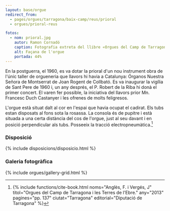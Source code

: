 ```yaml
---
layout: base/orgue
redirect_from:
  - pages/orgues/tarragona/baix-camp/reus/prioral
  - orgues/prioral-reus

fotos:
  - nom: prioral.jpg
    autor: Ramon Cornadó
    caption: Fotografia extreta del llibre «Orgues del Camp de Tarragona i les Terres de l'Ebre»
    alt: Façana de l'orgue
    portada: 44%
---
```


En la postguerra, el 1960, es va dotar la prioral d'un nou instrument obra de l'únic taller de orgueneria que
llavors hi havia a Catalunya: Órganos Nuestra Señora de Montserrat de Joan Rogent de Collbató. Es va inaugurar
la vigília de Sant Pere de 1960 i, un any després, el P. Robert de la Riba hi donà el primer concert. El varen
fer possible, la iniciativa del llavors prior Mn. Francesc Duch Castanyer i les ofrenes de molts feligresos.

L'orgue està situat dalt al cor en l'espai que havia ocupat el cadirat. Els tubs estan disposats al fons sota
la rosassa. La consola és de pupitre i està situada a una certa distància del cos de l'orgue, just al seu davant i en 
posició perpendicular als tubs. Posseeix la tracció electropneumàtica.[^1]

[^1]: {% include functions/cite-book.html noms="Anglès, F. i Vergés, J"
titol="Orgues del Camp de Tarragona i les Terres de l'Ebre."
any="2013" pagines="pp. 137" ciutat="Tarragona" editorial="Diputació de Tarragona" %}

### Disposició

{% include disposicions/disposicio.html %}

### Galeria fotogràfica

{% include orgues/gallery-grid.html %}
